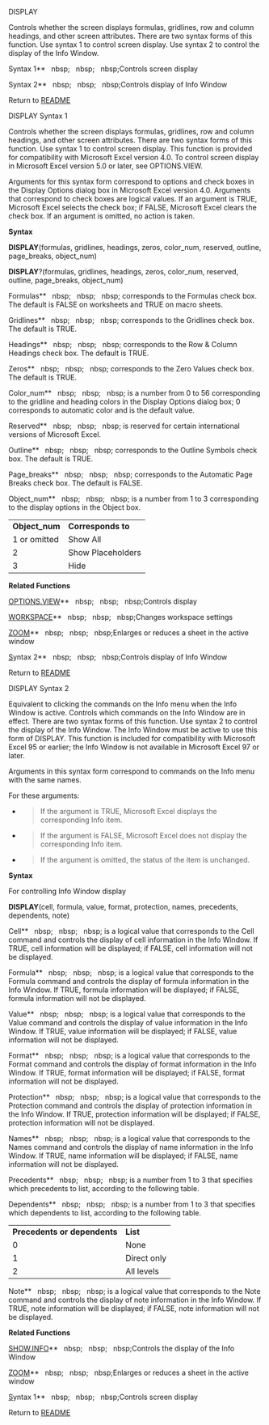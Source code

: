DISPLAY

Controls whether the screen displays formulas, gridlines, row and column
headings, and other screen attributes. There are two syntax forms of
this function. Use syntax 1 to control screen display. Use syntax 2 to
control the display of the Info Window.

Syntax 1**&nbsp;&nbsp;&nbsp;nbsp;&nbsp;&nbsp;&nbsp;nbsp;&nbsp;&nbsp;&nbsp;nbsp;Controls screen display

Syntax 2**&nbsp;&nbsp;&nbsp;nbsp;&nbsp;&nbsp;&nbsp;nbsp;&nbsp;&nbsp;&nbsp;nbsp;Controls display of Info Window



Return to [README](README.md)

DISPLAY Syntax 1

Controls whether the screen displays formulas, gridlines, row and column
headings, and other screen attributes. There are two syntax forms of
this function. Use syntax 1 to control screen display. This function is
provided for compatibility with Microsoft Excel version 4.0. To control
screen display in Microsoft Excel version 5.0 or later, see
OPTIONS.VIEW.

Arguments for this syntax form correspond to options and check boxes in
the Display Options dialog box in Microsoft Excel version 4.0. Arguments
that correspond to check boxes are logical values. If an argument is
TRUE, Microsoft Excel selects the check box; if FALSE, Microsoft Excel
clears the check box. If an argument is omitted, no action is taken.

**Syntax**

**DISPLAY**(formulas, gridlines, headings, zeros, color\_num, reserved,
outline, page\_breaks, object\_num)

**DISPLAY**?(formulas, gridlines, headings, zeros, color\_num, reserved,
outline, page\_breaks, object\_num)

Formulas**&nbsp;&nbsp;&nbsp;nbsp;&nbsp;&nbsp;&nbsp;nbsp;&nbsp;&nbsp;&nbsp;nbsp;&nbsp;corresponds to the Formulas check box.
The default is FALSE on worksheets and TRUE on macro sheets.

Gridlines**&nbsp;&nbsp;&nbsp;nbsp;&nbsp;&nbsp;&nbsp;nbsp;&nbsp;&nbsp;&nbsp;nbsp;&nbsp;corresponds to the Gridlines check box.
The default is TRUE.

Headings**&nbsp;&nbsp;&nbsp;nbsp;&nbsp;&nbsp;&nbsp;nbsp;&nbsp;&nbsp;&nbsp;nbsp;&nbsp;corresponds to the Row & Column Headings
check box. The default is TRUE.

Zeros**&nbsp;&nbsp;&nbsp;nbsp;&nbsp;&nbsp;&nbsp;nbsp;&nbsp;&nbsp;&nbsp;nbsp;&nbsp;corresponds to the Zero Values check box.
The default is TRUE.

Color\_num**&nbsp;&nbsp;&nbsp;nbsp;&nbsp;&nbsp;&nbsp;nbsp;&nbsp;&nbsp;&nbsp;nbsp;&nbsp;is a number from 0 to 56 corresponding
to the gridline and heading colors in the Display Options dialog box; 0
corresponds to automatic color and is the default value.

Reserved**&nbsp;&nbsp;&nbsp;nbsp;&nbsp;&nbsp;&nbsp;nbsp;&nbsp;&nbsp;&nbsp;nbsp;&nbsp;is reserved for certain international
versions of Microsoft Excel.

Outline**&nbsp;&nbsp;&nbsp;nbsp;&nbsp;&nbsp;&nbsp;nbsp;&nbsp;&nbsp;&nbsp;nbsp;&nbsp;corresponds to the Outline Symbols check
box. The default is TRUE.

Page\_breaks**&nbsp;&nbsp;&nbsp;nbsp;&nbsp;&nbsp;&nbsp;nbsp;&nbsp;&nbsp;&nbsp;nbsp;&nbsp;corresponds to the Automatic Page
Breaks check box. The default is FALSE.

Object\_num**&nbsp;&nbsp;&nbsp;nbsp;&nbsp;&nbsp;&nbsp;nbsp;&nbsp;&nbsp;&nbsp;nbsp;&nbsp;is a number from 1 to 3 corresponding
to the display options in the Object box.

|                 |                    |
| --------------- | ------------------ |
| **Object\_num** | **Corresponds to** |
| 1 or omitted    | Show All           |
| 2               | Show Placeholders  |
| 3               | Hide               |

**Related Functions**

[OPTIONS.VIEW](OPTIONS.VIEW.md)**&nbsp;&nbsp;&nbsp;nbsp;&nbsp;&nbsp;&nbsp;nbsp;&nbsp;&nbsp;&nbsp;nbsp;Controls display

[WORKSPACE](WORKSPACE.md)**&nbsp;&nbsp;&nbsp;nbsp;&nbsp;&nbsp;&nbsp;nbsp;&nbsp;&nbsp;&nbsp;nbsp;Changes workspace settings

[ZOOM](ZOOM.md)**&nbsp;&nbsp;&nbsp;nbsp;&nbsp;&nbsp;&nbsp;nbsp;&nbsp;&nbsp;&nbsp;nbsp;Enlarges or reduces a sheet in the active window

[S](S.md)yntax 2**&nbsp;&nbsp;&nbsp;nbsp;&nbsp;&nbsp;&nbsp;nbsp;&nbsp;&nbsp;&nbsp;nbsp;Controls display of Info Window



Return to [README](README.md)

DISPLAY Syntax 2

Equivalent to clicking the commands on the Info menu when the Info
Window is active. Controls which commands on the Info Window are in
effect. There are two syntax forms of this function. Use syntax 2 to
control the display of the Info Window. The Info Window must be active
to use this form of DISPLAY. This function is included for compatibility
with Microsoft Excel 95 or earlier; the Info Window is not available in
Microsoft Excel 97 or later.

Arguments in this syntax form correspond to commands on the Info menu
with the same names.

For these arguments:

  - > If the argument is TRUE, Microsoft Excel displays the
    > corresponding Info item.

  - > If the argument is FALSE, Microsoft Excel does not display the
    > corresponding Info item.

  - > If the argument is omitted, the status of the item is unchanged.


**Syntax**

For controlling Info Window display

**DISPLAY**(cell, formula, value, format, protection, names, precedents,
dependents, note)

Cell**&nbsp;&nbsp;&nbsp;nbsp;&nbsp;&nbsp;&nbsp;nbsp;&nbsp;&nbsp;&nbsp;nbsp;&nbsp;is a logical value that corresponds to the
Cell command and controls the display of cell information in the Info
Window. If TRUE, cell information will be displayed; if FALSE, cell
information will not be displayed.

Formula**&nbsp;&nbsp;&nbsp;nbsp;&nbsp;&nbsp;&nbsp;nbsp;&nbsp;&nbsp;&nbsp;nbsp;&nbsp;is a logical value that corresponds to
the Formula command and controls the display of formula information in
the Info Window. If TRUE, formula information will be displayed; if
FALSE, formula information will not be displayed.

Value**&nbsp;&nbsp;&nbsp;nbsp;&nbsp;&nbsp;&nbsp;nbsp;&nbsp;&nbsp;&nbsp;nbsp;&nbsp;is a logical value that corresponds to the
Value command and controls the display of value information in the Info
Window. If TRUE, value information will be displayed; if FALSE, value
information will not be displayed.

Format**&nbsp;&nbsp;&nbsp;nbsp;&nbsp;&nbsp;&nbsp;nbsp;&nbsp;&nbsp;&nbsp;nbsp;&nbsp;is a logical value that corresponds to the
Format command and controls the display of format information in the
Info Window. If TRUE, format information will be displayed; if FALSE,
format information will not be displayed.

Protection**&nbsp;&nbsp;&nbsp;nbsp;&nbsp;&nbsp;&nbsp;nbsp;&nbsp;&nbsp;&nbsp;nbsp;&nbsp;is a logical value that corresponds to
the Protection command and controls the display of protection
information in the Info Window. If TRUE, protection information will be
displayed; if FALSE, protection information will not be displayed.

Names**&nbsp;&nbsp;&nbsp;nbsp;&nbsp;&nbsp;&nbsp;nbsp;&nbsp;&nbsp;&nbsp;nbsp;&nbsp;is a logical value that corresponds to the
Names command and controls the display of name information in the Info
Window. If TRUE, name information will be displayed; if FALSE, name
information will not be displayed.

Precedents**&nbsp;&nbsp;&nbsp;nbsp;&nbsp;&nbsp;&nbsp;nbsp;&nbsp;&nbsp;&nbsp;nbsp;&nbsp;is a number from 1 to 3 that specifies
which precedents to list, according to the following table.

Dependents**&nbsp;&nbsp;&nbsp;nbsp;&nbsp;&nbsp;&nbsp;nbsp;&nbsp;&nbsp;&nbsp;nbsp;&nbsp;is a number from 1 to 3 that specifies
which dependents to list, according to the following table.

|                              |             |
| ---------------------------- | ----------- |
| **Precedents or dependents** | **List**    |
| 0                            | None        |
| 1                            | Direct only |
| 2                            | All levels  |

Note**&nbsp;&nbsp;&nbsp;nbsp;&nbsp;&nbsp;&nbsp;nbsp;&nbsp;&nbsp;&nbsp;nbsp;&nbsp;is a logical value that corresponds to the
Note command and controls the display of note information in the Info
Window. If TRUE, note information will be displayed; if FALSE, note
information will not be displayed.

**Related Functions**

[SHOW.INFO](SHOW.INFO.md)**&nbsp;&nbsp;&nbsp;nbsp;&nbsp;&nbsp;&nbsp;nbsp;&nbsp;&nbsp;&nbsp;nbsp;Controls the display of the Info Window

[ZOOM](ZOOM.md)**&nbsp;&nbsp;&nbsp;nbsp;&nbsp;&nbsp;&nbsp;nbsp;&nbsp;&nbsp;&nbsp;nbsp;Enlarges or reduces a sheet in the active window

[S](S.md)yntax 1**&nbsp;&nbsp;&nbsp;nbsp;&nbsp;&nbsp;&nbsp;nbsp;&nbsp;&nbsp;&nbsp;nbsp;Controls screen display



Return to [README](README.md)


